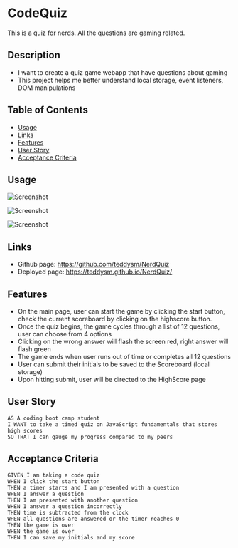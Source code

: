 # CodeQuiz
This is a quiz for nerds. All the questions are gaming related.

## Description

- I want to create a quiz game webapp that have questions about gaming
- This project helps me better understand local storage, event listeners, DOM manipulations


## Table of Contents 
- [Usage](#usage)
- [Links](#links)
- [Features](#features)
- [User Story](#user-story)
- [Acceptance Criteria](#acceptance-criteria)


## Usage

![Screenshot](./assets/img/homescreen.png)

![Screenshot](./assets/img/quizstart.png)

![Screenshot](./assets/img/scorescreen.png)


## Links

- Github page: https://github.com/teddysm/NerdQuiz
- Deployed page: https://teddysm.github.io/NerdQuiz/


## Features

- On the main page, user can start the game by clicking the start button, check the current scoreboard by clicking on the highscore button.
- Once the quiz begins, the game cycles through a list of 12 questions, user can choose from 4 options
- Clicking on the wrong answer will flash the screen red, right answer will flash green
- The game ends when user runs out of time or completes all 12 questions
- User can submit their initials to be saved to the Scoreboard (local storage)
- Upon hitting submit, user will be directed to the HighScore page


## User Story

```
AS A coding boot camp student
I WANT to take a timed quiz on JavaScript fundamentals that stores high scores
SO THAT I can gauge my progress compared to my peers
```

## Acceptance Criteria

```
GIVEN I am taking a code quiz
WHEN I click the start button
THEN a timer starts and I am presented with a question
WHEN I answer a question
THEN I am presented with another question
WHEN I answer a question incorrectly
THEN time is subtracted from the clock
WHEN all questions are answered or the timer reaches 0
THEN the game is over
WHEN the game is over
THEN I can save my initials and my score
```
